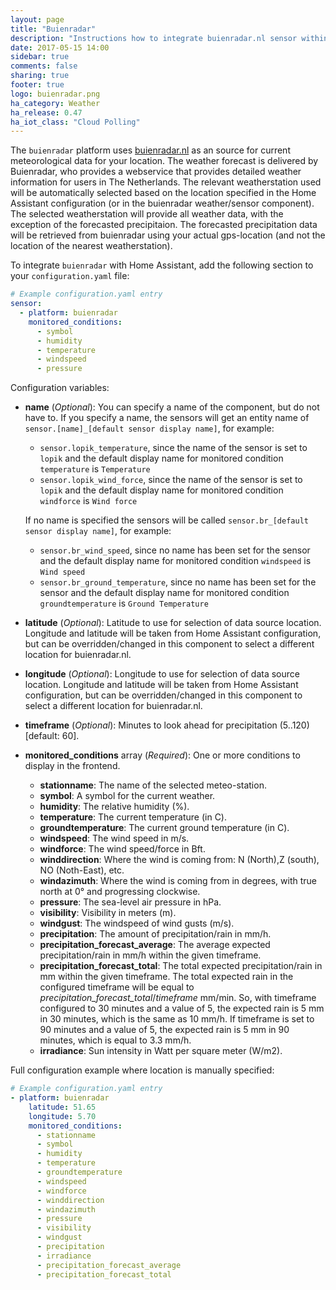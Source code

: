 ```yaml
---
layout: page
title: "Buienradar"
description: "Instructions how to integrate buienradar.nl sensor within Home Assistant."
date: 2017-05-15 14:00
sidebar: true
comments: false
sharing: true
footer: true
logo: buienradar.png
ha_category: Weather
ha_release: 0.47
ha_iot_class: "Cloud Polling"
---
```



The `buienradar` platform uses [buienradar.nl](http://buienradar.nl/) as an source for current meteorological data for your location. The weather forecast is delivered by Buienradar, who provides a webservice that provides detailed weather information for users in The Netherlands.
The relevant weatherstation used will be automatically selected based on the location specified in the Home Assistant configuration (or in the buienradar weather/sensor component). The selected weatherstation will provide all weather data, with the exception of the forecasted precipitaion. The forecasted precipitation data will be retrieved from buienradar using your actual gps-location (and not the location of the nearest weatherstation).

To integrate `buienradar` with Home Assistant, add the following section to your `configuration.yaml` file:

```yaml
# Example configuration.yaml entry
sensor:
  - platform: buienradar
    monitored_conditions:
      - symbol
      - humidity
      - temperature
      - windspeed
      - pressure
```

Configuration variables:

- **name**  (*Optional*): You can specify a name of the component, but do not have to. If you specify a name, the sensors will get an entity name of `sensor.[name]_[default sensor display name]`, for example: 
  - `sensor.lopik_temperature`, since the name of the sensor is set to `lopik` and the default display name for monitored condition `temperature` is `Temperature` 
  - `sensor.lopik_wind_force`, since the name of the sensor is set to `lopik` and the default display name for monitored condition `windforce` is `Wind force`
  
  If no name is specified the sensors will be called `sensor.br_[default sensor display name]`, for example:
  - `sensor.br_wind_speed`, since no name has been set for the sensor and the default display name for monitored condition `windspeed` is `Wind speed`
  - `sensor.br_ground_temperature`, since no name has been set for the sensor and the default display name for monitored condition `groundtemperature` is `Ground Temperature`
- **latitude** (*Optional*): Latitude to use for selection of data source location. Longitude and latitude will be taken from Home Assistant configuration, but can be overridden/changed in this component to select a different location for buienradar.nl.
- **longitude** (*Optional*): Longitude to use for selection of data source location. Longitude and latitude will be taken from Home Assistant configuration, but can be overridden/changed in this component to select a different location for buienradar.nl.
- **timeframe** (*Optional*): Minutes to look ahead for precipitation (5..120) [default: 60].
- **monitored_conditions** array (*Required*): One or more conditions to display in the frontend.
  - **stationname**: The name of the selected meteo-station.
  - **symbol**: A symbol for the current weather.
  - **humidity**: The relative humidity (%).
  - **temperature**: The current temperature (in C).
  - **groundtemperature**: The current ground temperature (in C).
  - **windspeed**: The wind speed in m/s.
  - **windforce**: The wind speed/force in Bft.
  - **winddirection**: Where the wind is coming from: N (North),Z (south), NO (Noth-East), etc.
  - **windazimuth**: Where the wind is coming from in degrees, with true north at 0° and progressing clockwise.
  - **pressure**: The sea-level air pressure in hPa.
  - **visibility**: Visibility in meters (m).
  - **windgust**: The windspeed of wind gusts (m/s).
  - **precipitation**: The amount of precipitation/rain in mm/h.
  - **precipitation_forecast_average**: The average expected precipitation/rain in mm/h within the given timeframe.
  - **precipitation_forecast_total**: The total expected precipitation/rain in mm within the given timeframe. The total expected rain in the configured timeframe will be equal to _precipitation_forecast_total_/_timeframe_ mm/min. So, with timeframe configured to 30 minutes and a value of 5, the expected rain is 5 mm in 30 minutes, which is the same as 10 mm/h. If timeframe is set to 90 minutes and a value of 5, the expected rain is 5 mm in 90 minutes, which is equal to 3.3 mm/h.
  - **irradiance**: Sun intensity in Watt per square meter (W/m2).
  
Full configuration example where location is manually specified:

```yaml
# Example configuration.yaml entry
- platform: buienradar
    latitude: 51.65
    longitude: 5.70
    monitored_conditions:
      - stationname
      - symbol
      - humidity
      - temperature
      - groundtemperature
      - windspeed
      - windforce
      - winddirection
      - windazimuth
      - pressure
      - visibility
      - windgust
      - precipitation
      - irradiance
      - precipitation_forecast_average
      - precipitation_forecast_total
```
  
